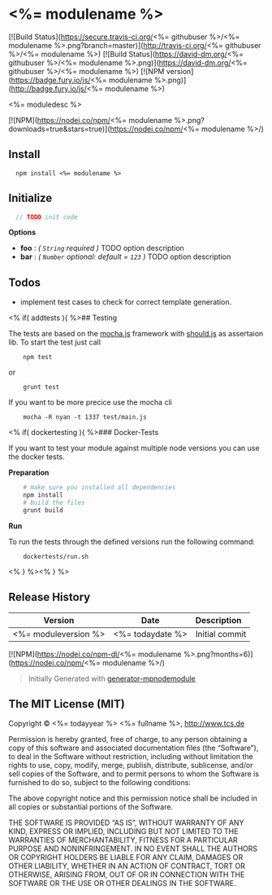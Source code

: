 <%= modulename %>
============

[![Build Status](https://secure.travis-ci.org/<%= githubuser %>/<%= modulename %>.png?branch=master)](http://travis-ci.org/<%= githubuser %>/<%= modulename %>)
[![Build Status](https://david-dm.org/<%= githubuser %>/<%= modulename %>.png)](https://david-dm.org/<%= githubuser %>/<%= modulename %>)
[![NPM version](https://badge.fury.io/js/<%= modulename %>.png)](http://badge.fury.io/js/<%= modulename %>)

<%= moduledesc %>

[![NPM](https://nodei.co/npm/<%= modulename %>.png?downloads=true&stars=true)](https://nodei.co/npm/<%= modulename %>/)

## Install

```
  npm install <%= modulename %>
```

## Initialize

```js
  // TODO init code
```

**Options** 

- **foo** : *( `String` required )* TODO option description
- **bar** : *( `Number` optional: default = `123` )* TODO option description

## Todos

 * implement test cases to check for correct template generation.

<% if( addtests ){ %>## Testing

The tests are based on the [mocha.js](https://mochajs.org/) framework with [should.js](https://shouldjs.github.io/) as assertaion lib.
To start the test just call

```
	npm test
```

or

```
	grunt test
```

If you want to be more precice use the mocha cli

```
	mocha -R nyan -t 1337 test/main.js
```

<% if( dockertesting ){ %>### Docker-Tests

If you want to test your module against multiple node versions you can use the docker tests.

**Preparation**

```sh
	# make sure you installed all dependencies
	npm install
	# build the files
	grunt build
```

**Run**

To run the tests through the defined versions run the following command:

```
	dockertests/run.sh
```

<% } %><% } %>
## Release History
|Version|Date|Description|
|:--:|:--:|:--|
|<%= moduleversion %>|<%= todaydate %>|Initial commit|

[![NPM](https://nodei.co/npm-dl/<%= modulename %>.png?months=6)](https://nodei.co/npm/<%= modulename %>/)

> Initially Generated with [generator-mpnodemodule](https://github.com/mpneuried/generator-mpnodemodule)

## The MIT License (MIT)

Copyright © <%= todayyear %> <%= fullname %>, http://www.tcs.de

Permission is hereby granted, free of charge, to any person obtaining a copy of this software and associated documentation files (the “Software”), to deal in the Software without restriction, including without limitation the rights to use, copy, modify, merge, publish, distribute, sublicense, and/or sell copies of the Software, and to permit persons to whom the Software is furnished to do so, subject to the following conditions:

The above copyright notice and this permission notice shall be included in all copies or substantial portions of the Software.

THE SOFTWARE IS PROVIDED “AS IS”, WITHOUT WARRANTY OF ANY KIND, EXPRESS OR IMPLIED, INCLUDING BUT NOT LIMITED TO THE WARRANTIES OF MERCHANTABILITY, FITNESS FOR A PARTICULAR PURPOSE AND NONINFRINGEMENT. IN NO EVENT SHALL THE AUTHORS OR COPYRIGHT HOLDERS BE LIABLE FOR ANY CLAIM, DAMAGES OR OTHER LIABILITY, WHETHER IN AN ACTION OF CONTRACT, TORT OR OTHERWISE, ARISING FROM, OUT OF OR IN CONNECTION WITH THE SOFTWARE OR THE USE OR OTHER DEALINGS IN THE SOFTWARE.
